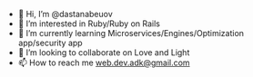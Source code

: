 - 👋 Hi, I’m @dastanabeuov
- 👀 I’m interested in Ruby/Ruby on Rails
- 🌱 I’m currently learning Microservices/Engines/Optimization app/security app
- 💞️ I’m looking to collaborate on Love and Light
- 📫 How to reach me web.dev.adk@gmail.com
